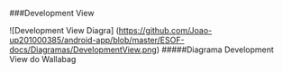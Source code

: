 ###Development View



![Development View Diagra] (https://github.com/Joao-up201000385/android-app/blob/master/ESOF-docs/Diagramas/DevelopmentView.png)
#####Diagrama Development View do Wallabag
